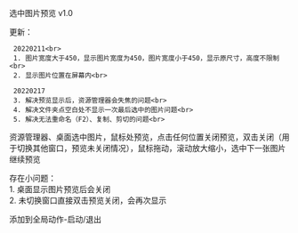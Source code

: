 选中图片预览 v1.0

更新：

     20220211<br>
     1. 图片宽度大于450，显示图片宽度为450，图片宽度小于450，显示原尺寸，高度不限制<br>
     2. 显示图片位置在屏幕内<br>

     20220217
     3. 解决预览显示后，资源管理器会失焦的问题<br>
     4. 解决文件夹点空白处不显示一次最后选中的图片问题<br>
     5. 解决无法重命名（F2）、复制、剪切的问题<br>

资源管理器、桌面选中图片，鼠标处预览，点击任何位置关闭预览，双击关闭（用于切换其他窗口，预览未关闭情况），鼠标拖动，滚动放大缩小，选中下一张图片继续预览<br>

存在小问题：<br>
     1. 桌面显示图片预览后会关闭<br>
     2. 未切换窗口直接双击预览关闭，会再次显示<br>

添加到全局动作-启动/退出
